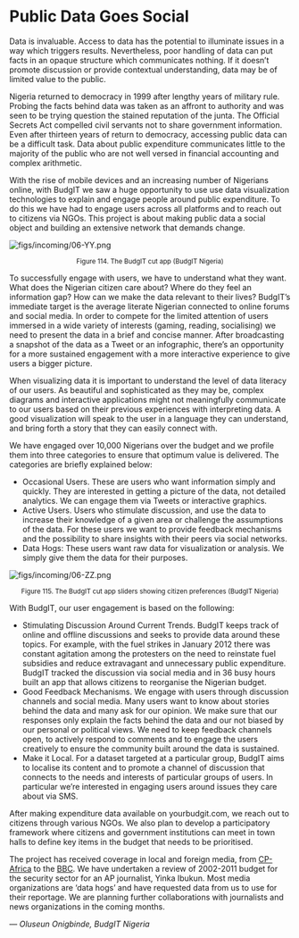 # Public Data Goes Social

Data is invaluable. Access to data has the potential to illuminate issues in a way which triggers results. Nevertheless, poor handling of data can put facts in an opaque structure which communicates nothing. If it doesn’t promote discussion or provide contextual understanding, data may be of limited value to the public.

Nigeria returned to democracy in 1999 after lengthy years of military rule. Probing the facts behind data was taken as an affront to authority and was seen to be trying question the stained reputation of the junta. The Official Secrets Act compelled civil servants not to share government information. Even after thirteen years of return to democracy, accessing public data can be a difficult task. Data about public expenditure communicates little to the majority of the public who are not well versed in financial accounting and complex arithmetic.

With the rise of mobile devices and an increasing number of Nigerians online, with BudgIT we saw a huge opportunity to use use data visualization technologies to explain and engage people around public expenditure. To do this we have had to engage users across all platforms and to reach out to citizens via NGOs. This project is about making public data a social object and building an extensive network that demands change.


![figs/incoming/06-YY.png](http://datajournalismhandbook.org/1.0/en/figs/incoming/06-YY.png "Figure 114. The BudgIT cut app (BudgIT Nigeria)")

<center><small>Figure 114. The BudgIT cut app (BudgIT Nigeria)</small></center>

To successfully engage with users, we have to understand what they want. What does the Nigerian citizen care about? Where do they feel an information gap? How can we make the data relevant to their lives? BudgIT’s immediate target is the average literate Nigerian connected to online forums and social media. In order to compete for the limited attention of users immersed in a wide variety of interests (gaming, reading, socialising) we need to present the data in a brief and concise manner. After broadcasting a snapshot of the data as a Tweet or an infographic, there’s an opportunity for a more sustained engagement with a more interactive experience to give users a bigger picture.

When visualizing data it is important to understand the level of data literacy of our users. As beautiful and sophisticated as they may be, complex diagrams and interactive applications might not meaningfully communicate to our users based on their previous experiences with interpreting data. A good visualization will speak to the user in a language they can understand, and bring forth a story that they can easily connect with.

We have engaged over 10,000 Nigerians over the budget and we profile them into three categories to ensure that optimum value is delivered. The categories are briefly explained below:

* Occasional Users. These are users who want information simply and quickly. They are interested in getting a picture of the data, not detailed analytics. We can engage them via Tweets or interactive graphics.
* Active Users. Users who stimulate discussion, and use the data to increase their knowledge of a given area or challenge the assumptions of the data. For these users we want to provide feedback mechanisms and the possibility to share insights with their peers via social networks.
* Data Hogs: These users want raw data for visualization or analysis. We simply give them the data for their purposes.

![figs/incoming/06-ZZ.png
](http://datajournalismhandbook.org/1.0/en/figs/incoming/06-ZZ.png "Figure 115. The BudgIT cut app sliders showing citizen preferences (BudgIT Nigeria)")

<center><small>Figure 115. The BudgIT cut app sliders showing citizen preferences (BudgIT Nigeria)</small></center>

With BudgIT, our user engagement is based on the following:

* Stimulating Discussion Around Current Trends. BudgIT keeps track of online and offline discussions and seeks to provide data around these topics. For example, with the fuel strikes in January 2012 there was constant agitation among the protesters on the need to reinstate fuel subsidies and reduce extravagant and unnecessary public expenditure. BudgIT tracked the discussion via social media and in 36 busy hours built an app that allows citizens to reorganise the Nigerian budget.
* Good Feedback Mechanisms. We engage with users through discussion channels and social media. Many users want to know about stories behind the data and many ask for our opinion. We make sure that our responses only explain the facts behind the data and our not biased by our personal or political views. We need to keep feedback channels open, to actively respond to comments and to engage the users creatively to ensure the community built around the data is sustained.
* Make it Local. For a dataset targeted at a particular group, BudgIT aims to localise its content and to promote a channel of discussion that connects to the needs and interests of particular groups of users. In particular we’re interested in engaging users around issues they care about via SMS.

After making expenditure data available on yourbudgit.com, we reach out to citizens through various NGOs. We also plan to develop a participatory framework where citizens and government institutions can meet in town halls to define key items in the budget that needs to be prioritised.

The project has received coverage in local and foreign media, from [CP-Africa](http://www.cp-africa.com/2012/01/13/budgit-launches-cut-government-waste-application-for-the-2012-nigerian-budget/) to the [BBC](http://www.bbc.co.uk/news/world-africa-16591389). We have undertaken a review of 2002-2011 budget for the security sector for an AP journalist, Yinka Ibukun. Most media organizations are ‘data hogs’ and have requested data from us to use for their reportage. We are planning further collaborations with journalists and news organizations in the coming months.

— *Oluseun Onigbinde, BudgIT Nigeria*
